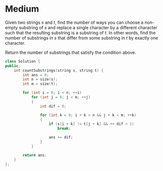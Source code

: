 # Medium

Given two strings $s$ and $t$, find the number of ways you can choose a non-empty substring of $s$ and replace a single character by a different character such that the resulting substring is a substring of $t$. In other words, find the number of substrings in $s$ that differ from some substring in $t$ by exactly one character.

Return the number of substrings that satisfy the condition above.

```cpp
class Solution {
public:
    int countSubstrings(string s, string t) {
        int ans = 0;
        int n = size(s);
        int m = size(t);

        for (int i = 0; i < n; ++i)
            for (int j = 0; j < m; ++j)
            {
                int dif = 0;

                for (int k = 0; i + k < n && j + k < m; ++k)
                {
                    if (s[i + k] != t[j + k] && ++ dif > 1)
                        break;

                    ans += dif;
                }
            }

        return ans;
    }
};
```
